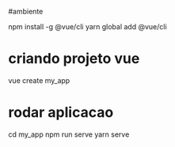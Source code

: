 #ambiente

npm install -g @vue/cli
yarn global add @vue/cli


# criando projeto vue
vue create my_app

# rodar aplicacao
cd my_app
npm run serve
yarn serve


